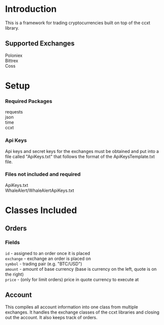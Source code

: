 # Introduction
This is a framework for trading cryptocurrencies built on top of the ccxt library.

## Supported Exchanges
Poloniex  
Bittrex  
Coss  

# Setup
### Required Packages
requests  
json  
time  
ccxt  

### Api Keys
Api keys and secret keys for the exchanges must be obtained and put into a file called "ApiKeys.txt" that follows the format of the ApiKeysTemplate.txt file.

### Files not included and required
ApiKeys.txt  
WhaleAlert/WhaleAlertApiKeys.txt  

# Classes Included
## Orders
### Fields
`id` - assigned to an order once it is placed  
`exchange` - exchange an order is placed on  
`symbol` - trading pair (e.g. "BTC/USD")  
`amount` - amount of base currency (base is currency on the left, quote is on the right)  
`price` - (only for limit orders) price in quote currency to execute at
## Account
This compiles all account information into one class from multiple exchanges.  It handles the exchange classes of the ccxt libraries and closing out the account.  It also keeps track of orders.